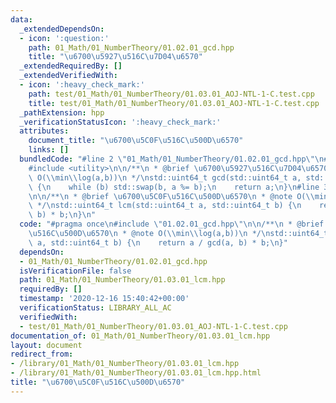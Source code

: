 ```yaml
---
data:
  _extendedDependsOn:
  - icon: ':question:'
    path: 01_Math/01_NumberTheory/01.02.01_gcd.hpp
    title: "\u6700\u5927\u516C\u7D04\u6570"
  _extendedRequiredBy: []
  _extendedVerifiedWith:
  - icon: ':heavy_check_mark:'
    path: test/01_Math/01_NumberTheory/01.03.01_AOJ-NTL-1-C.test.cpp
    title: test/01_Math/01_NumberTheory/01.03.01_AOJ-NTL-1-C.test.cpp
  _pathExtension: hpp
  _verificationStatusIcon: ':heavy_check_mark:'
  attributes:
    document_title: "\u6700\u5C0F\u516C\u500D\u6570"
    links: []
  bundledCode: "#line 2 \"01_Math/01_NumberTheory/01.02.01_gcd.hpp\"\n#include <cstdint>\n\
    #include <utility>\n\n/**\n * @brief \u6700\u5927\u516C\u7D04\u6570\n * @note\
    \ O(\\min\\log(a,b))\n */\nstd::uint64_t gcd(std::uint64_t a, std::uint64_t b)\
    \ {\n    while (b) std::swap(b, a %= b);\n    return a;\n}\n#line 3 \"01_Math/01_NumberTheory/01.03.01_lcm.hpp\"\
    \n\n/**\n * @brief \u6700\u5C0F\u516C\u500D\u6570\n * @note O(\\min\\log(a,b))\n\
    \ */\nstd::uint64_t lcm(std::uint64_t a, std::uint64_t b) {\n    return a / gcd(a,\
    \ b) * b;\n}\n"
  code: "#pragma once\n#include \"01.02.01_gcd.hpp\"\n\n/**\n * @brief \u6700\u5C0F\
    \u516C\u500D\u6570\n * @note O(\\min\\log(a,b))\n */\nstd::uint64_t lcm(std::uint64_t\
    \ a, std::uint64_t b) {\n    return a / gcd(a, b) * b;\n}"
  dependsOn:
  - 01_Math/01_NumberTheory/01.02.01_gcd.hpp
  isVerificationFile: false
  path: 01_Math/01_NumberTheory/01.03.01_lcm.hpp
  requiredBy: []
  timestamp: '2020-12-16 15:40:42+00:00'
  verificationStatus: LIBRARY_ALL_AC
  verifiedWith:
  - test/01_Math/01_NumberTheory/01.03.01_AOJ-NTL-1-C.test.cpp
documentation_of: 01_Math/01_NumberTheory/01.03.01_lcm.hpp
layout: document
redirect_from:
- /library/01_Math/01_NumberTheory/01.03.01_lcm.hpp
- /library/01_Math/01_NumberTheory/01.03.01_lcm.hpp.html
title: "\u6700\u5C0F\u516C\u500D\u6570"
---
```

